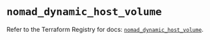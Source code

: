 # `nomad_dynamic_host_volume`

Refer to the Terraform Registry for docs: [`nomad_dynamic_host_volume`](https://registry.terraform.io/providers/hashicorp/nomad/2.5.0/docs/resources/dynamic_host_volume).
